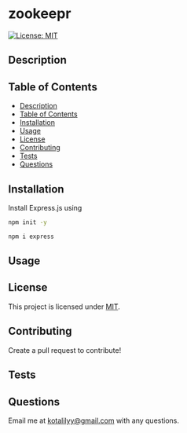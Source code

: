 # zookeepr

[![License: MIT](https://img.shields.io/badge/License-MIT-yellow.svg)](https://opensource.org/licenses/MIT)

## Description

## Table of Contents 

  - [Description](#description)
  - [Table of Contents](#table-of-contents)
  - [Installation](#installation)
  - [Usage](#usage)
  - [License](#license)
  - [Contributing](#contributing)
  - [Tests](#tests)
  - [Questions](#questions)

## Installation 

Install Express.js using

```bash
npm init -y
``` 

```bash
npm i express
``` 

## Usage 

## License  

This project is licensed under [MIT](https://opensource.org/licenses/MIT). 

## Contributing

Create a pull request to contribute!

## Tests

## Questions

Email me at kotalilyy@gmail.com with any questions.
